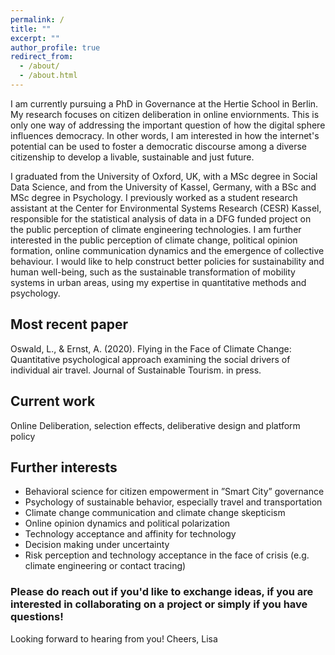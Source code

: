 ```yaml
---
permalink: /
title: ""
excerpt: ""
author_profile: true
redirect_from: 
  - /about/
  - /about.html
---
```


I am currently pursuing a PhD in Governance at the Hertie School in Berlin. My research focuses on citizen deliberation in online enviornments. This is only one way of addressing the important question of how the digital sphere influences democracy. In other words, I am interested in how the internet's potential can be used to foster a democratic discourse among a diverse citizenship to develop a livable, sustainable and just future. 

I graduated from the University of Oxford, UK, with a MSc degree in Social Data Science, and from the University of Kassel, Germany, with a BSc and MSc degree in Psychology. I previously worked as a student research assistant at the Center for Environmental Systems Research (CESR) Kassel, responsible for the statistical analysis of data in a DFG funded project on the public perception of climate engineering technologies. I am further interested in the public perception of climate change, political opinion formation, online communication dynamics and the emergence of collective behaviour. I would like to help construct better policies for sustainability and human well-being, such as the sustainable transformation of mobility systems in urban areas, using my expertise in quantitative methods and psychology. 

## Most recent paper
Oswald, L., & Ernst, A. (2020). Flying in the Face of Climate Change: Quantitative psychological approach examining the social drivers of individual air travel. Journal of Sustainable Tourism. in press.

## Current work
Online Deliberation, selection effects, deliberative design and platform policy

## Further interests

* Behavioral science for citizen empowerment in ”Smart City” governance 
* Psychology of sustainable behavior, especially travel and transportation 
* Climate change communication and climate change skepticism
* Online opinion dynamics and political polarization
* Technology acceptance and affinity for technology
* Decision making under uncertainty 
* Risk perception and technology acceptance in the face of crisis (e.g. climate engineering or contact tracing)

### Please do reach out if you'd like to exchange ideas, if you are interested in collaborating on a project or simply if you have questions!  
Looking forward to hearing from you! 
Cheers, Lisa
